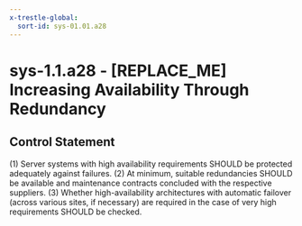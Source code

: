 ```yaml
---
x-trestle-global:
  sort-id: sys-01.01.a28
---
```


# sys-1.1.a28 - \[REPLACE_ME\] Increasing Availability Through Redundancy

## Control Statement

(1) Server systems with high availability requirements SHOULD be protected adequately against
failures. (2) At minimum, suitable redundancies SHOULD be available and maintenance contracts
concluded with the respective suppliers. (3) Whether high-availability architectures with
automatic failover (across various sites, if necessary) are required in the case of very high
requirements SHOULD be checked.
